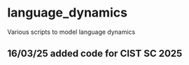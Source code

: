 # language_dynamics
Various scripts to model language dynamics

## 16/03/25 added code for CIST SC 2025
